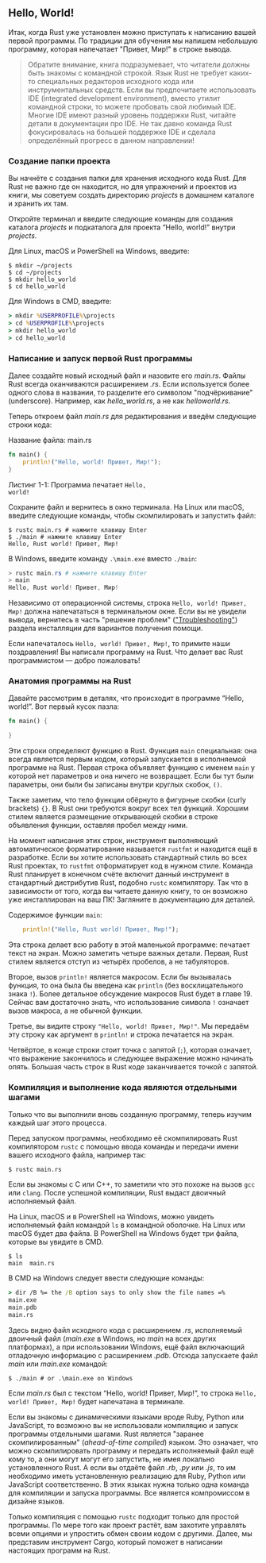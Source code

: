 ## Hello, World!

Итак, когда Rust уже установлен можно приступать к написанию вашей первой программы. По традиции для обучения мы напишем небольшую программу, которая напечатает "Привет, Мир!" в строке вывода.

> Обратите внимание, книга подразумевает, что читатели должны быть знакомы с командной строкой. Язык Rust не требует каких-то специальных редакторов исходного кода или инструментальных средств. Если вы предпочитаете использовать IDE (integrated development environment), вместо утилит командной строки, то можете пробовать свой любимый IDE. Многие IDE имеют разный уровень поддержки Rust, читайте детали в документации про IDE. Не так давно команда Rust фокусировалась на большей поддержке IDE и сделала определённый прогресс в данном направлении!

### Создание папки проекта

Вы начнёте с создания папки для хранения исходного кода Rust. Для Rust не важно где он находится, но для упражнений и проектов из книги, мы советуем создать директорию *projects* в домашнем каталоге и хранить их там.

Откройте терминал и введите следующие команды для создания каталога *projects* и подкаталога для проекта “Hello, world!” внутри *projects*.

Для Linux, macOS и PowerShell на Windows, введите:

```text
$ mkdir ~/projects
$ cd ~/projects
$ mkdir hello_world
$ cd hello_world
```

Для Windows в CMD, введите:

```cmd
> mkdir %USERPROFILE%\projects
> cd %USERPROFILE%\projects
> mkdir hello_world
> cd hello_world
```

### Написание и запуск первой Rust программы

Далее создайте новый исходный файл и назовите его *main.rs*. Файлы Rust всегда оканчиваются расширением *.rs*. Если используется более одного слова в названии, то разделите его символом "подчёркивание" (underscore). Например, как  *hello_world.rs*, а не как *helloworld.rs*.

Теперь откроем файл *main.rs* для редактирования и введём следующие строки кода:

<span class="filename">Название файла: main.rs</span>

```rust
fn main() {
    println!("Hello, world! Привет, Мир!");
}
```

<span class="caption">Листинг 1-1: Программа печатает <code>Hello, world!</code></span>

Сохраните файл и вернитесь в окно терминала. На Linux или macOS, введите следующие команды, чтобы скомпилировать и запустить файл:

```text
$ rustc main.rs # нажмите клавишу Enter
$ ./main # нажмите клавишу Enter
Hello, Rust world! Привет, Мир!
```

В Windows, введите команду `.\main.exe` вместо `./main`:

```powershell
> rustc main.rs # нажмите клавишу Enter
> main
Hello, Rust world! Привет, Мир!
```

Независимо от операционной системы, строка `Hello, world! Привет, Мир!` должна напечататься в терминальном окне. Если вы не увидели вывода, вернитесь в часть "решение проблем" (["Troubleshooting"]<comment>) раздела инсталляции для вариантов получения помощи.</comment>

Если напечаталось `Hello, world! Привет, Мир!`, то примите наши поздравления! Вы написали программу на Rust. Что делает вас  Rust программистом — добро пожаловать!

### Анатомия программы на Rust

Давайте рассмотрим в деталях, что происходит в программе “Hello, world!”. Вот первый кусок пазла:

```rust
fn main() {

}
```

Эти строки определяют функцию в Rust. Функция `main` специальная: она всегда является первым кодом, который запускается в исполняемой программе на Rust. Первая строка объявляет функцию с именем `main` у которой нет параметров и она ничего не возвращает. Если бы тут были параметры, они были бы записаны внутри круглых скобок, `()`.

Также заметим, что тело функции обёрнуто в фигурные скобки (curly brackets) `{}`. В Rust они требуются вокруг всех тел функций. Хорошим стилем является размещение открывающей скобки в строке объявления функции, оставляя пробел между ними.

На момент написания этих строк, инструмент выполняющий автоматическое форматирование называется `rustfmt` и находится ещё в разработке. Если вы хотите использовать стандартный стиль во всех Rust проектах, то `rustfmt` отформатирует код в нужном стиле. Команда Rust планирует в конечном счёте включит данный инструмент в стандартный дистрибутив Rust, подобно `rustc` компилятору. Так что в зависимости от того, когда вы читаете данную книгу, то он возможно уже инсталлирован на ваш ПК! Загляните в документацию для деталей.

Содержимое функции `main`:

```rust
    println!("Hello, Rust world! Привет, Мир!");
```

Эта строка делает всю работу в этой маленькой программе: печатает текст на экран. Можно заметить четыре важных детали. Первая, Rust стилем является отступ из четырёх пробелов, а не табуляторов.

Второе, вызов `println!` является макросом. Если бы вызывалась функция, то она была бы введена как `println` (без восклицательного знака `!`). Более детальное обсуждение макросов Rust будет в главе 19. Сейчас вам достаточно знать, что использование символа `!` означает вызов макроса, а не обычной функции.

Третье, вы видите строку `"Hello, world! Привет, Мир!"`. Мы передаём эту строку как аргумент в `println!` и строка печатается на экран.

Четвёртое, в конце строки стоит точка с запятой (`;`), которая означает, что выражение закончилось и следующее выражение можно начинать опять. Большая часть строк в Rust коде заканчивается точкой с запятой.

### Компиляция и выполнение кода являются отдельными шагами

Только что вы выполнили вновь созданную программу, теперь изучим каждый шаг этого процесса.

Перед запуском программы, необходимо её скомпилировать Rust компилятором `rustc` с помощью ввода команды и передачи имени вашего исходного файла, например так:

```text
$ rustc main.rs
```

Если вы знакомы с C или C++, то заметили что это похоже на вызов `gcc` или `clang`. После успешной компиляции, Rust выдаст двоичный исполняемый файл.

На Linux, macOS и в PowerShell на Windows, можно увидеть исполняемый файл командой `ls` в командной оболочке. На Linux или macOS будет два файла. В PowerShell на Windows будет три файла, которые вы увидите в CMD.

```text
$ ls
main  main.rs
```

В CMD на Windows следует ввести следующие команды:

```cmd
> dir /B %= the /B option says to only show the file names =%
main.exe
main.pdb
main.rs
```

Здесь видно файл исходного кода с расширением *.rs*, исполняемый двоичный файл (*main.exe* в Windows, но *main* на всех других платформах), а при использовании  Windows, ещё файл включающий отладочную информацию с расширением *.pdb*. Отсюда запускаете файл *main* или *main.exe* командой:

```text
$ ./main # or .\main.exe on Windows
```

Если *main.rs* был с текстом “Hello, world!  Привет, Мир!”, то строка `Hello, world! Привет, Мир!` будет напечатана в терминале.

Если вы знакомы с динамическими языками вроде Ruby, Python или JavaScript, то возможно вы не использовали компиляцию и запуск программы отдельными шагами. Rust является "заранее скомпилированным" (*ahead-of-time compiled*) языком. Это означает, что можно скомпилировать программу и передать исполняемый файл ещё кому то, а они могут могут его запустить, не имея локально установленного Rust. А если вы отдаёте файл *.rb*, *.py* или *.js*, то им необходимо иметь установленную реализацию для Ruby, Python или JavaScript соответственно. В этих языках нужна только одна команда для компиляции и запуска программы. Все является компромиссом в дизайне языков.

Только компиляция с помощью `rustc` подходит только для простой программы. По мере того как проект растёт, вам захотите управлять всеми опциями и упростить обмен своим кодом с другими. Далее, мы представим инструмент Cargo, который поможет в написании настоящих программ на Rust.


["Troubleshooting"]: ch01-01-installation.html#troubleshooting